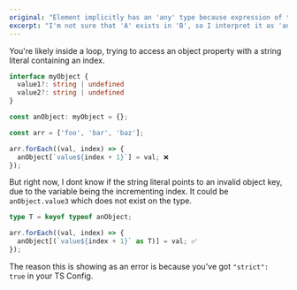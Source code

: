 ```yaml
---
original: "Element implicitly has an 'any' type because expression of type '{0}' can't be used to index type '{1}'."
excerpt: "I'm not sure that 'A' exists in 'B', so I interpret it as 'any'"
---
```


You're likely inside a loop, trying to access an object property with a string literal containing an index.

```ts
interface myObject {
  value1?: string | undefined
  value2?: string | undefined
}

const anObject: myObject = {};

const arr = ['foo', 'bar', 'baz'];

arr.forEach((val, index) => {
  anObject[`value${index + 1}`] = val; ❌
});
```

But right now, I dont know if the string literal points to an invalid object key, due to the variable being the incrementing index. It could be `anObject.value3` which does not exist on the type.

```ts
type T = keyof typeof anObject;

arr.forEach((val, index) => {
  anObject[(`value${index + 1}` as T)] = val; ✅
});
```

The reason this is showing as an error is because you've got `"strict": true` in your TS Config.
